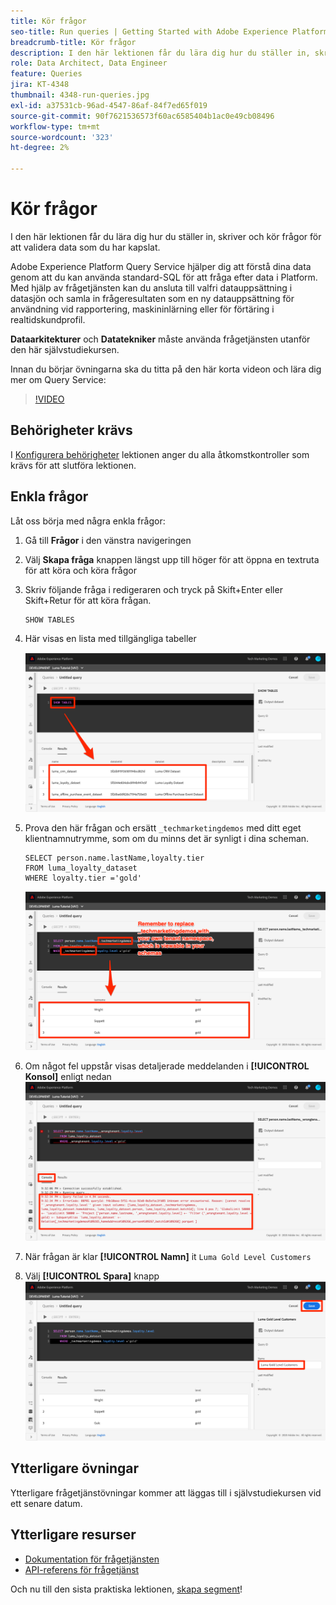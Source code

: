 ```yaml
---
title: Kör frågor
seo-title: Run queries | Getting Started with Adobe Experience Platform for Data Architects and Data Engineers
breadcrumb-title: Kör frågor
description: I den här lektionen får du lära dig hur du ställer in, skriver och kör frågor för att validera data som du har kapslat.
role: Data Architect, Data Engineer
feature: Queries
jira: KT-4348
thumbnail: 4348-run-queries.jpg
exl-id: a37531cb-96ad-4547-86af-84f7ed65f019
source-git-commit: 90f7621536573f60ac6585404b1ac0e49cb08496
workflow-type: tm+mt
source-wordcount: '323'
ht-degree: 2%

---
```


# Kör frågor

<!-- 15 min-->
I den här lektionen får du lära dig hur du ställer in, skriver och kör frågor för att validera data som du har kapslat.

Adobe Experience Platform Query Service hjälper dig att förstå dina data genom att du kan använda standard-SQL för att fråga efter data i Platform. Med hjälp av frågetjänsten kan du ansluta till valfri datauppsättning i datasjön och samla in frågeresultaten som en ny datauppsättning för användning vid rapportering, maskininlärning eller för förtäring i realtidskundprofil.

**Dataarkitekturer** och **Datatekniker** måste använda frågetjänsten utanför den här självstudiekursen.

Innan du börjar övningarna ska du titta på den här korta videon och lära dig mer om Query Service:
>[!VIDEO](https://video.tv.adobe.com/v/29795?quality=12&learn=on)

## Behörigheter krävs

I [Konfigurera behörigheter](configure-permissions.md) lektionen anger du alla åtkomstkontroller som krävs för att slutföra lektionen.

<!-- Settings > **[!UICONTROL Services]** > **[!UICONTROL Query Service]**
* Permission items Data Management > **[!UICONTROL View Datasets]** and  **[!UICONTROL Manage Datasets]**
* Permission item Sandboxes > `Luma Tutorial`
* User-role access to the `Luma Tutorial Platform` product profile
-->

## Enkla frågor

Låt oss börja med några enkla frågor:

1. Gå till **Frågor** i den vänstra navigeringen
1. Välj **Skapa fråga** knappen längst upp till höger för att öppna en textruta för att köra och köra frågor
1. Skriv följande fråga i redigeraren och tryck på Skift+Enter eller Skift+Retur för att köra frågan.

   ```
   SHOW TABLES
   ```

1. Här visas en lista med tillgängliga tabeller

   ![VISA TABLE-fråga](assets/queries-showTables.png)


1. Prova den här frågan och ersätt `_techmarketingdemos` med ditt eget klientnamnutrymme, som om du minns det är synligt i dina scheman.

   ```
   SELECT person.name.lastName,loyalty.tier
   FROM luma_loyalty_dataset
   WHERE loyalty.tier ='gold'
   ```

   ![SELECT-data från lojalitetsdatauppsättningen](assets/queries-loyaltySelect.png)

1. Om något fel uppstår visas detaljerade meddelanden i **[!UICONTROL Konsol]** enligt nedan
   ![Fel i frågan](assets/queries-error.png)

1. När frågan är klar **[!UICONTROL Namn]** it `Luma Gold Level Customers`
1. Välj **[!UICONTROL Spara]** knapp
   ![Sparar frågan](assets/queries-loyaltySelect-save.png)


<!--SELECT COUNT(DISTINCT (_techmarketingdemos.systemIdentifier.loyaltyId)) FROM luma_loyalty_dataset 


SELECT _techmarketingdemos.systemIdentifier.loyaltyId, COUNT(_techmarketingdemos.systemIdentifier.loyaltyId)
FROM luma_loyalty_dataset 
GROUP BY _techmarketingdemos.systemIdentifier.loyaltyId
HAVING COUNT(_techmarketingdemos.systemIdentifier.loyaltyId) > 1;-->

## Ytterligare övningar

Ytterligare frågetjänstövningar kommer att läggas till i självstudiekursen vid ett senare datum.
<!--
## Join Datasets

In this exercise, we will join two datasets `Luma Loyalty Dataset` and `Luma Offline Purchase` to get list of gold customers who have spend over $500 dollars in one purchase.

1. Create a new query
1. Copy and paste following query in query editor and execute, again replacing `_techmarketingdemos` with your own tenant namespace
    
    ```
    SELECT DISTINCT lopd.commerce.order.purchaseID as PurchaseId ,
        lld.person.name.firstName as LastName ,
        lld.person.name.lastName as LastName ,
        lopd.personalEmail.address as email,
        lopd.commerce.order.priceTotal as Total

    FROM luma_loyalty_dataset lld
    JOIN luma_offline_purchase_event_dataset lopd
    ON lopd._techmarketingdemos.systemIdentifier.loyaltyId = lld._techmarketingdemos.systemIdentifier.loyaltyId

    WHERE lld._techmarketingdemos.loyalty.level ='gold' AND lopd.commerce.order.priceTotal >500;
    ```

1. You should get list of Gold Customers who have spend over $500 in single purchase.

## Output datasets

1. Select on Output Dataset button
1. Provide name and description to the dataset
1. Save.
1. Go to **Datasets** under **Data Management** to find new dataset created.

-->
<!--Add content for Adobe Defined Functions-->

## Ytterligare resurser

* [Dokumentation för frågetjänsten](https://experienceleague.adobe.com/docs/experience-platform/query/home.html?lang=sv)
* [API-referens för frågetjänst](https://www.adobe.io/experience-platform-apis/references/query-service/)

Och nu till den sista praktiska lektionen, [skapa segment](build-segments.md)!
